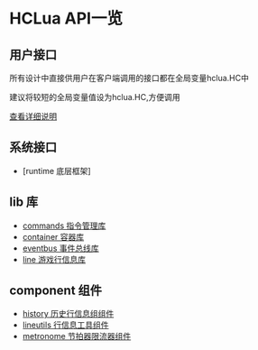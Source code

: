 # HCLua API一览

## 用户接口

所有设计中直接供用户在客户端调用的接口都在全局变量hclua.HC中

建议将较短的全局变量值设为hclua.HC,方便调用

[查看详细说明](../doc/hc.md)

## 系统接口

* [runtime 底层框架]

## lib 库
* [commands 指令管理库](../src/hclua/lib/commands/README.md)
* [container 容器库](../src/hclua/lib/container/README.md)
* [eventbus 事件总线库](../src/hclua/lib/eventbus/README.md)
* [line 游戏行信息库](../src/hclua/lib/line/README.md)

## component 组件
* [history 历史行信息组组件](../src/hclua/compontent/history/README.md)
* [lineutils 行信息工具组件](../src/hclua/compontent/lineutils/README.md)
* [metronome 节拍器限流器组件](../src/hclua/compontent/metronome/README.md)